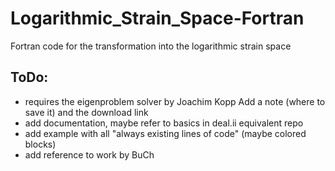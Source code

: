# Logarithmic_Strain_Space-Fortran
Fortran code for the transformation into the logarithmic strain space

## ToDo:
* requires the eigenproblem solver by Joachim Kopp
Add a note (where to save it) and the download link
* add documentation, maybe refer to basics in deal.ii equivalent repo
* add example with all "always existing lines of code" (maybe colored blocks)
* add reference to work by BuCh

